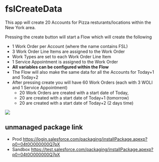 # fslCreateData

This app will create 20 Accounts for Pizza resturants/locations within the New York area.

Pressing the create button will start a Flow which will create the following

* 1 Work Order per Account (where the name contains FSL)
* 3 Work Order Line Items are assigned to the Work Order
* Work Types are set to each Work Order Line Item
* 1 Service Appointment is assigned to the Work Order
* **All variables can be configured within the Flow**
* The Flow will also make the same data for all the Accounts for Today+1 and Today+2
* After pressing create you will have 60 Work Orders (each with 3 WOLI and 1 Service Appointment) 
	* 20 Work Orders are created with a start date of Today, 
	* 20 are created with a start date of Today+1 (tomorrow)
	* 20 are created with a start date of Today+2 (2 days time)

<img src="https://github.com/daviddarkins/fslCreateData/blob/master/DATA/fslcreatedata_wo1.png"/>
<!--
<a href="https://githubsfdeploy.herokuapp.com?owner=daviddarkins&repo=fslCreateData">
  <img alt="Deploy to Salesforce"
       src="https://raw.githubusercontent.com/afawcett/githubsfdeploy/master/deploy.png">
</a> -->

## unmanaged package link 
* Prod https://login.salesforce.com/packaging/installPackage.apexp?p0=04t0O000000Q7pX 
* Sandbox https://test.salesforce.com/packaging/installPackage.apexp?p0=04t0O000000Q7pX